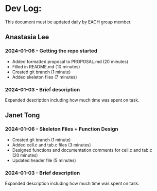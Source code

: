 # Dev Log:

This document must be updated daily by EACH group member.

## Anastasia Lee

### 2024-01-06 - Getting the repo started
- Added formatted proposal to PROPOSAL.md (20 minutes)
- Filled in README.md (10 minutes)
- Created git branch (1 minute)
- Added skeleton files (7 minutes)

### 2024-01-03 - Brief description
Expanded description including how much time was spent on task.

## Janet Tong

### 2024-01-06 - Skeleton Files + Function Design
- Created git branch (1 minute) 
- Added cell.c and tab.c files (3 minutes)
- Designed functions and documentation comments for cell.c and tab.c (20 minutes)
- Updated header file (5 minutes)

### 2024-01-03 - Brief description
Expanded description including how much time was spent on task.
